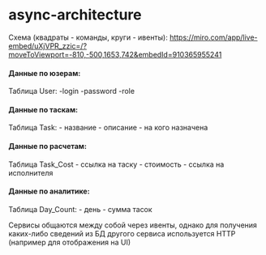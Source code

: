 # async-architecture
Схема (квадраты - команды, круги - ивенты):
https://miro.com/app/live-embed/uXjVPR_zzic=/?moveToViewport=-810,-500,1653,742&embedId=910365955241

<h4>Данные по юзерам:</h4>
Таблица User:
-login
-password
-role

<h4>Данные по таскам:</h4>
Таблица Task:
- название
- описание
- на кого назначена

<h4>Данные по расчетам:</h4>
Таблица Task_Cost
- ссылка на таску
- стоимость
- ссылка на исполнителя

<h4>Данные по аналитике:</h4>
Таблица Day_Count:
- день
- сумма тасок

Сервисы общаются между собой через ивенты, однако для получения каких-либо сведений из БД другого сервиса используется HTTP (например для отображения на UI)

